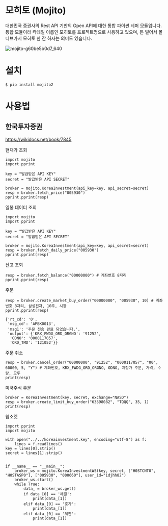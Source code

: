 # 모히토 (Mojito)

대한민국 증권사의 Rest API 기반의 Open API에 대한 통합 파이썬 레퍼 모듈입니다. 
통합 모듈이라 칵테일 이름인 모히토를 프로젝트명으로 사용하고 있으며, 돈 벌어서 몰디브가서 모히토 한 잔 하자는 의미도 있습니다. 

![mojito-g60be5b0d7_640](https://user-images.githubusercontent.com/23475470/161363305-93b48dfa-76d0-4ecd-b703-4d7529323dc9.jpg)

# 설치 

```
$ pip install mojito2
```

# 사용법
## 한국투자증권

https://wikidocs.net/book/7845  

현재가 조회

```
import mojito
import pprint

key = "발급받은 API KEY"
secret = "발급받은 API SECRET"

broker = mojito.KoreaInvestment(api_key=key, api_secret=secret)
resp = broker.fetch_price("005930")
pprint.pprint(resp)

```

일봉 데이터 조회 

```
import mojito
import pprint

key = "발급받은 API KEY"
secret = "발급받은 API SECRET"

broker = mojito.KoreaInvestment(api_key=key, api_secret=secret)
resp = broker.fetch_daily_price("005930")
pprint.pprint(resp)
```

잔고 조회 

```
resp = broker.fetch_balance("00000000") # 계좌번호 8자리
pprint.pprint(resp)
```

주문 

```
resp = broker.create_market_buy_order("00000000", "005930", 10) # 계좌번호 8자리, 삼성전자, 10주, 시장
pprint.pprint(resp)
```

```
{'rt_cd': '0',
 'msg_cd': 'APBK0013',
 'msg1': '주문 전송 완료 되었습니다.',
 'output': {'KRX_FWDG_ORD_ORGNO': '91252',
  'ODNO': '0000117057',
  'ORD_TMD': '121052'}}
```

주문 취소

```
resp = broker.cancel_order("00000000", "91252", "0000117057", "00", 60000, 5, "Y") # 계좌번호, KRX_FWDG_ORD_ORGNO, ODNO, 지정가 주문, 가격, 수량, 모두 
print(resp)
```

미국주식 주문

```
broker = KoreaInvestment(key, secret, exchange="NASD")
resp = broker.create_limit_buy_order("63398082", "TQQQ", 35, 1)
print(resp)
```

웹소켓
```
import pprint
import mojito

with open("../../koreainvestment.key", encoding="utf-8") as f:
    lines = f.readlines()
key = lines[0].strip()
secret = lines[1].strip()


if __name__ == "__main__":
    broker_ws = mojito.KoreaInvestmentWS(key, secret, ["H0STCNT0", "H0STASP0"], ["005930", "000660"], user_id="idjhh82")
    broker_ws.start()
    while True:
        data_ = broker_ws.get()
        if data_[0] == '체결':
            print(data_[1])
        elif data_[0] == '호가':
            print(data_[1])
        elif data_[0] == '체잔':
            print(data_[1])
```        
